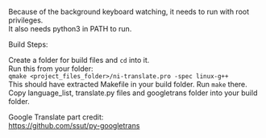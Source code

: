 Because of the background keyboard watching, it needs to run with root privileges.\
It also needs python3 in PATH to run.

Build Steps:

Create a folder for build files and `cd` into it.\
Run this from your folder:\
`qmake <project_files_folder>/ni-translate.pro -spec linux-g++`\
This should have extracted Makefile in your build folder. Run `make` there.\
Copy language_list, translate.py files and googletrans folder into your build folder.

Google Translate part credit:\
https://github.com/ssut/py-googletrans
